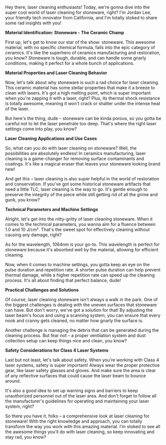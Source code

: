 Hey there, laser cleaning enthusiasts! Today, we're gonna dive into the super cool world of laser cleaning for stoneware, right? I'm Jordan Lee, your friendly tech innovator from California, and I'm totally stoked to share some rad insights with you!

**Material Identification: Stoneware - The Ceramic Champ**

First up, let's get to know our star of the show: stoneware. This awesome material, with no specific chemical formula, falls into the epic category of ceramics. It's like the superhero of ceramics manufacturing and restoration, you know? Stoneware is tough, durable, and can handle some gnarly conditions, making it perfect for a whole bunch of applications.

**Material Properties and Laser Cleaning Behavior**

Now, let's talk about why stoneware is such a rad choice for laser cleaning. This ceramic material has some stellar properties that make it a breeze to clean with lasers. It's got a high melting point, which is super important when you're zapping it with a laser, right? Plus, its thermal shock resistance is totally awesome, meaning it won't crack or shatter under the intense heat of the laser.

But here's the thing, dude – stoneware can be kinda porous, so you gotta be careful not to let the laser penetrate too deep. That's where the right laser settings come into play, you know?

**Laser Cleaning Applications and Use Cases**

So, what can you do with laser cleaning on stoneware? Well, the possibilities are absolutely endless! In ceramics manufacturing, laser cleaning is a game-changer for removing surface contaminants and coatings. It's like a magical eraser that leaves your stoneware looking brand new!

And get this – laser cleaning is also super helpful in the world of restoration and conservation. If you've got some historical stoneware artifacts that need a little TLC, laser cleaning is the way to go. It's gentle enough to preserve the integrity of the piece while still getting rid of all the grime and gunk, you know?

**Technical Parameters and Machine Settings**

Alright, let's get into the nitty-gritty of laser cleaning stoneware. When it comes to the technical parameters, you wanna aim for a fluence between 1.0 and 10 J/cm². That's the sweet spot for effectively cleaning without causing any damage, right?

As for the wavelength, 1064nm is your go-to. This wavelength is perfect for stoneware because it's absorbed well by the material, allowing for efficient cleaning.

Now, when it comes to machine settings, you gotta keep an eye on the pulse duration and repetition rate. A shorter pulse duration can help prevent thermal damage, while a higher repetition rate can speed up the cleaning process. It's all about finding that perfect balance, dude!

**Practical Challenges and Solutions**

Of course, laser cleaning stoneware isn't always a walk in the park. One of the biggest challenges is dealing with the uneven surfaces that stoneware can have. But don't worry, we've got a solution for that! By adjusting the laser beam's focus and using a scanning system, you can ensure that every nook and cranny gets cleaned, no matter how gnarly the surface is.

Another challenge is managing the debris that can be generated during the cleaning process. But fear not – a proper ventilation system and dust collection setup can keep things nice and clean, you know?

**Safety Considerations for Class 4 Laser Systems**

Last but not least, let's talk about safety. When you're working with Class 4 laser systems, safety is super important! Always wear the proper protective gear, like laser safety glasses and gloves. And make sure the area is clear of any reflective surfaces that could cause the laser beam to bounce around.

It's also a good idea to set up warning signs and barriers to keep unauthorized personnel out of the laser area. And don't forget to follow all the manufacturer's guidelines for operating and maintaining your laser system, right?

So there you have it, folks – a comprehensive look at laser cleaning for stoneware! With the right knowledge and approach, you can totally transform the way you work with this amazing material. I'm stoked to see all the awesome things you'll do with laser cleaning, so keep innovating and stay rad, you know?